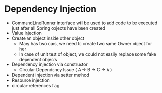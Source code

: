 # Dependency Injection

* CommandLineRunner interface will be used to add code to be executed just after all Spring objects have been created
* Value injection
* Create an object inside other object
  * Mary has two cars, we need to create two same Owner object for her
  * In case of unit test of object, we could not easily replace some fake dependent objects
* Dependency injection via constructor
  * Circular Dependency Issue ( A -> B -> C -> A )
* Dependent injection via setter method
* Resource injection
* circular-references flag
